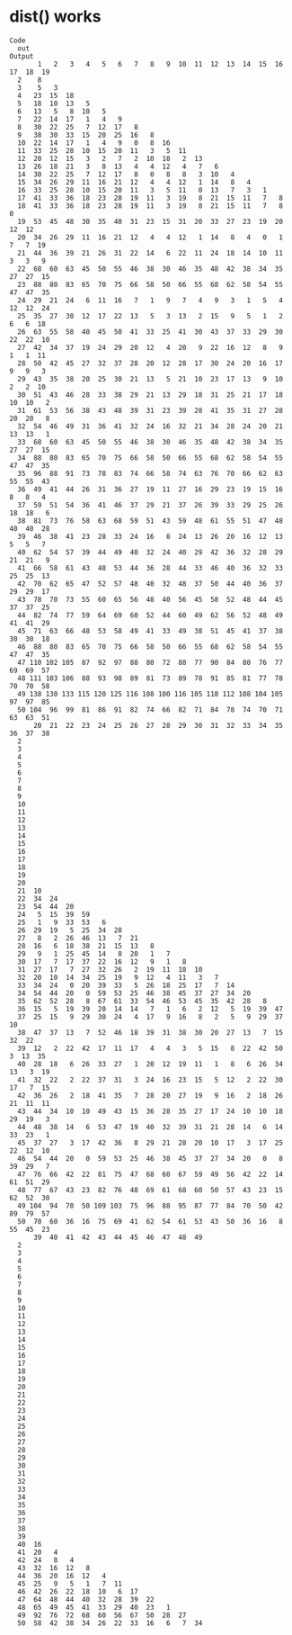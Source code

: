 # dist() works

    Code
      out
    Output
           1   2   3   4   5   6   7   8   9  10  11  12  13  14  15  16  17  18  19
      2    8                                                                        
      3    5   3                                                                    
      4   23  15  18                                                                
      5   18  10  13   5                                                            
      6   13   5   8  10   5                                                        
      7   22  14  17   1   4   9                                                    
      8   30  22  25   7  12  17   8                                                
      9   38  30  33  15  20  25  16   8                                            
      10  22  14  17   1   4   9   0   8  16                                        
      11  33  25  28  10  15  20  11   3   5  11                                    
      12  20  12  15   3   2   7   2  10  18   2  13                                
      13  26  18  21   3   8  13   4   4  12   4   7   6                            
      14  30  22  25   7  12  17   8   0   8   8   3  10   4                        
      15  34  26  29  11  16  21  12   4   4  12   1  14   8   4                    
      16  33  25  28  10  15  20  11   3   5  11   0  13   7   3   1                
      17  41  33  36  18  23  28  19  11   3  19   8  21  15  11   7   8            
      18  41  33  36  18  23  28  19  11   3  19   8  21  15  11   7   8   0        
      19  53  45  48  30  35  40  31  23  15  31  20  33  27  23  19  20  12  12    
      20  34  26  29  11  16  21  12   4   4  12   1  14   8   4   0   1   7   7  19
      21  44  36  39  21  26  31  22  14   6  22  11  24  18  14  10  11   3   3   9
      22  68  60  63  45  50  55  46  38  30  46  35  48  42  38  34  35  27  27  15
      23  88  80  83  65  70  75  66  58  50  66  55  68  62  58  54  55  47  47  35
      24  29  21  24   6  11  16   7   1   9   7   4   9   3   1   5   4  12  12  24
      25  35  27  30  12  17  22  13   5   3  13   2  15   9   5   1   2   6   6  18
      26  63  55  58  40  45  50  41  33  25  41  30  43  37  33  29  30  22  22  10
      27  42  34  37  19  24  29  20  12   4  20   9  22  16  12   8   9   1   1  11
      28  50  42  45  27  32  37  28  20  12  28  17  30  24  20  16  17   9   9   3
      29  43  35  38  20  25  30  21  13   5  21  10  23  17  13   9  10   2   2  10
      30  51  43  46  28  33  38  29  21  13  29  18  31  25  21  17  18  10  10   2
      31  61  53  56  38  43  48  39  31  23  39  28  41  35  31  27  28  20  20   8
      32  54  46  49  31  36  41  32  24  16  32  21  34  28  24  20  21  13  13   1
      33  68  60  63  45  50  55  46  38  30  46  35  48  42  38  34  35  27  27  15
      34  88  80  83  65  70  75  66  58  50  66  55  68  62  58  54  55  47  47  35
      35  96  88  91  73  78  83  74  66  58  74  63  76  70  66  62  63  55  55  43
      36  49  41  44  26  31  36  27  19  11  27  16  29  23  19  15  16   8   8   4
      37  59  51  54  36  41  46  37  29  21  37  26  39  33  29  25  26  18  18   6
      38  81  73  76  58  63  68  59  51  43  59  48  61  55  51  47  48  40  40  28
      39  46  38  41  23  28  33  24  16   8  24  13  26  20  16  12  13   5   5   7
      40  62  54  57  39  44  49  40  32  24  40  29  42  36  32  28  29  21  21   9
      41  66  58  61  43  48  53  44  36  28  44  33  46  40  36  32  33  25  25  13
      42  70  62  65  47  52  57  48  40  32  48  37  50  44  40  36  37  29  29  17
      43  78  70  73  55  60  65  56  48  40  56  45  58  52  48  44  45  37  37  25
      44  82  74  77  59  64  69  60  52  44  60  49  62  56  52  48  49  41  41  29
      45  71  63  66  48  53  58  49  41  33  49  38  51  45  41  37  38  30  30  18
      46  88  80  83  65  70  75  66  58  50  66  55  68  62  58  54  55  47  47  35
      47 110 102 105  87  92  97  88  80  72  88  77  90  84  80  76  77  69  69  57
      48 111 103 106  88  93  98  89  81  73  89  78  91  85  81  77  78  70  70  58
      49 138 130 133 115 120 125 116 108 100 116 105 118 112 108 104 105  97  97  85
      50 104  96  99  81  86  91  82  74  66  82  71  84  78  74  70  71  63  63  51
          20  21  22  23  24  25  26  27  28  29  30  31  32  33  34  35  36  37  38
      2                                                                             
      3                                                                             
      4                                                                             
      5                                                                             
      6                                                                             
      7                                                                             
      8                                                                             
      9                                                                             
      10                                                                            
      11                                                                            
      12                                                                            
      13                                                                            
      14                                                                            
      15                                                                            
      16                                                                            
      17                                                                            
      18                                                                            
      19                                                                            
      20                                                                            
      21  10                                                                        
      22  34  24                                                                    
      23  54  44  20                                                                
      24   5  15  39  59                                                            
      25   1   9  33  53   6                                                        
      26  29  19   5  25  34  28                                                    
      27   8   2  26  46  13   7  21                                                
      28  16   6  18  38  21  15  13   8                                            
      29   9   1  25  45  14   8  20   1   7                                        
      30  17   7  17  37  22  16  12   9   1   8                                    
      31  27  17   7  27  32  26   2  19  11  18  10                                
      32  20  10  14  34  25  19   9  12   4  11   3   7                            
      33  34  24   0  20  39  33   5  26  18  25  17   7  14                        
      34  54  44  20   0  59  53  25  46  38  45  37  27  34  20                    
      35  62  52  28   8  67  61  33  54  46  53  45  35  42  28   8                
      36  15   5  19  39  20  14  14   7   1   6   2  12   5  19  39  47            
      37  25  15   9  29  30  24   4  17   9  16   8   2   5   9  29  37  10        
      38  47  37  13   7  52  46  18  39  31  38  30  20  27  13   7  15  32  22    
      39  12   2  22  42  17  11  17   4   4   3   5  15   8  22  42  50   3  13  35
      40  28  18   6  26  33  27   1  20  12  19  11   1   8   6  26  34  13   3  19
      41  32  22   2  22  37  31   3  24  16  23  15   5  12   2  22  30  17   7  15
      42  36  26   2  18  41  35   7  28  20  27  19   9  16   2  18  26  21  11  11
      43  44  34  10  10  49  43  15  36  28  35  27  17  24  10  10  18  29  19   3
      44  48  38  14   6  53  47  19  40  32  39  31  21  28  14   6  14  33  23   1
      45  37  27   3  17  42  36   8  29  21  28  20  10  17   3  17  25  22  12  10
      46  54  44  20   0  59  53  25  46  38  45  37  27  34  20   0   8  39  29   7
      47  76  66  42  22  81  75  47  68  60  67  59  49  56  42  22  14  61  51  29
      48  77  67  43  23  82  76  48  69  61  68  60  50  57  43  23  15  62  52  30
      49 104  94  70  50 109 103  75  96  88  95  87  77  84  70  50  42  89  79  57
      50  70  60  36  16  75  69  41  62  54  61  53  43  50  36  16   8  55  45  23
          39  40  41  42  43  44  45  46  47  48  49
      2                                             
      3                                             
      4                                             
      5                                             
      6                                             
      7                                             
      8                                             
      9                                             
      10                                            
      11                                            
      12                                            
      13                                            
      14                                            
      15                                            
      16                                            
      17                                            
      18                                            
      19                                            
      20                                            
      21                                            
      22                                            
      23                                            
      24                                            
      25                                            
      26                                            
      27                                            
      28                                            
      29                                            
      30                                            
      31                                            
      32                                            
      33                                            
      34                                            
      35                                            
      36                                            
      37                                            
      38                                            
      39                                            
      40  16                                        
      41  20   4                                    
      42  24   8   4                                
      43  32  16  12   8                            
      44  36  20  16  12   4                        
      45  25   9   5   1   7  11                    
      46  42  26  22  18  10   6  17                
      47  64  48  44  40  32  28  39  22            
      48  65  49  45  41  33  29  40  23   1        
      49  92  76  72  68  60  56  67  50  28  27    
      50  58  42  38  34  26  22  33  16   6   7  34

